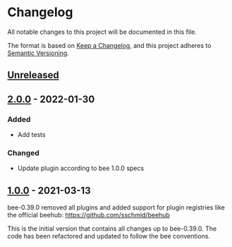 # Changelog
All notable changes to this project will be documented in this file.

The format is based on [Keep a Changelog](https://keepachangelog.com/en/1.0.0/),
and this project adheres to [Semantic Versioning](https://semver.org/spec/v2.0.0.html).

## [Unreleased]

## [2.0.0] - 2022-01-30
### Added
- Add tests

### Changed
- Update plugin according to bee 1.0.0 specs

## [1.0.0] - 2021-03-13
bee-0.39.0 removed all plugins and added support for plugin registries
like the official beehub: https://github.com/sschmid/beehub

This is the initial version that contains all changes up to bee-0.39.0.
The code has been refactored and updated to follow the bee conventions.

[Unreleased]: https://github.com/sschmid/bee-semver/compare/2.0.0...HEAD
[2.0.0]: https://github.com/sschmid/bee-semver/compare/1.0.0...2.0.0
[1.0.0]: https://github.com/sschmid/bee-version/releases/tag/1.0.0
